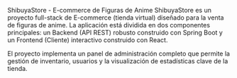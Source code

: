 ShibuyaStore - E-commerce de Figuras de Anime
ShibuyaStore es un proyecto full-stack de E-commerce (tienda virtual) diseñado para la venta de figuras de anime. La aplicación está dividida en dos componentes principales: un Backend (API REST) robusto construido con Spring Boot y un Frontend (Cliente) interactivo construido con React.

El proyecto implementa un panel de administración completo que permite la gestión de inventario, usuarios y la visualización de estadísticas clave de la tienda.
